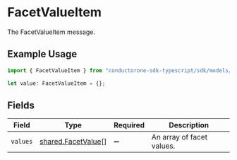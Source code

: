 # FacetValueItem

The FacetValueItem message.

## Example Usage

```typescript
import { FacetValueItem } from "conductorone-sdk-typescript/sdk/models/shared";

let value: FacetValueItem = {};
```

## Fields

| Field                                                           | Type                                                            | Required                                                        | Description                                                     |
| --------------------------------------------------------------- | --------------------------------------------------------------- | --------------------------------------------------------------- | --------------------------------------------------------------- |
| `values`                                                        | [shared.FacetValue](../../../sdk/models/shared/facetvalue.md)[] | :heavy_minus_sign:                                              | An array of facet values.                                       |